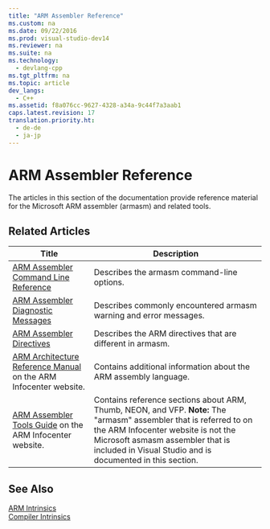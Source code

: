 ```yaml
---
title: "ARM Assembler Reference"
ms.custom: na
ms.date: 09/22/2016
ms.prod: visual-studio-dev14
ms.reviewer: na
ms.suite: na
ms.technology: 
  - devlang-cpp
ms.tgt_pltfrm: na
ms.topic: article
dev_langs: 
  - C++
ms.assetid: f8a076cc-9627-4328-a34a-9c44f7a3aab1
caps.latest.revision: 17
translation.priority.ht: 
  - de-de
  - ja-jp
---
```

# ARM Assembler Reference
The articles in this section of the documentation provide reference material for the Microsoft ARM assembler (armasm) and related tools.  
  
## Related Articles  
  
|Title|Description|  
|-----------|-----------------|  
|[ARM Assembler Command Line Reference](../vs140/arm-assembler-command-line-reference.md)|Describes the armasm command-line options.|  
|[ARM Assembler Diagnostic Messages](../vs140/arm-assembler-diagnostic-messages.md)|Describes commonly encountered armasm warning and error messages.|  
|[ARM Assembler Directives](../vs140/arm-assembler-directives.md)|Describes the ARM directives that are different in armasm.|  
|[ARM Architecture Reference Manual](http://go.microsoft.com/fwlink/?LinkId=246464) on the ARM Infocenter website.|Contains additional information about the ARM assembly language.|  
|[ARM Assembler Tools Guide](http://go.microsoft.com/fwlink/?LinkId=246102) on the ARM Infocenter website.|Contains reference sections about ARM, Thumb, NEON, and VFP. **Note:**  The "armasm" assembler that is referred to on the ARM Infocenter website is not the Microsoft asmasm assembler that is included in Visual Studio and is documented in this section.|  
  
## See Also  
 [ARM Intrinsics](../vs140/arm-intrinsics.md)   
 [Compiler Intrinsics](../vs140/compiler-intrinsics.md)